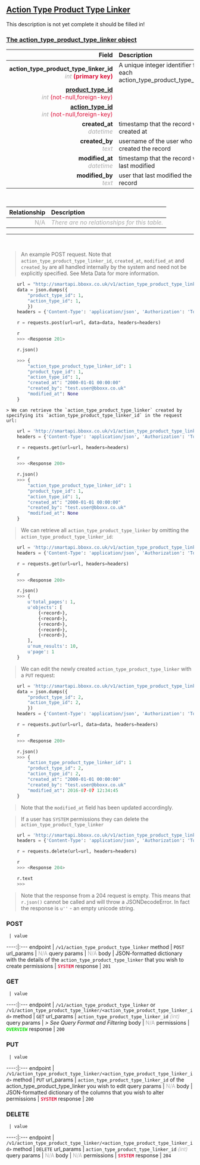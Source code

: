 ## <u>Action Type Product Type Linker</u>
This description is not yet complete it should be filled in!


### <u>The action_type_product_type_linker object</u>

Field | Description
------:|:------------
__action_type_product_type_linker_id__ <br><font color="DarkGray">_int_</font> <font color="Crimson">__(primary key)__</font> | A unique integer identifier for each action_type_product_type_linker.
__<a href="/#product-type">product_type_id</a>__ <br><font color="DarkGray">_int_</font> <font color="Crimson">(not-null,foreign-key)</font> | 
__<a href="/#action-type">action_type_id</a>__ <br><font color="DarkGray">_int_</font> <font color="Crimson">(not-null,foreign-key)</font> | 
__created_at__  <br><font color="DarkGray">_datetime_</font> | timestamp that the record was created at
__created_by__  <br><font color="DarkGray">_text_</font>| username of the user who created the record
__modified_at__ <br><font color="DarkGray">_datetime_</font>| timestamp that the record was last modified
__modified_by__ <br><font color="DarkGray">_text_</font>| user that last modified the record

<br>

Relationship | Description
-------------:|:------------
<font color="DarkGray">N/A</font> | <font color="DarkGray">_There are no relationships for this table._</font>

<hr>
<br>

> An example POST request. Note that `action_type_product_type_linker_id`, `created_at`, `modified_at` and `created_by` are all handled internally by the system and need not be explicitly specified. See Meta Data for more information.

```python
    url = "http://smartapi.bboxx.co.uk/v1/action_type_product_type_linker"
    data = json.dumps({
		"product_type_id": 1,
		"action_type_id": 1,
		})
    headers = {'Content-Type': 'application/json', 'Authorization': 'Token token=A_VALID_TOKEN'}

    r = requests.post(url=url, data=data, headers=headers)

    r
    >>> <Response 201>

    r.json()

    >>> {
		"action_type_product_type_linker_id": 1
		"product_type_id": 1,
		"action_type_id": 1,
		"created_at": "2000-01-01 00:00:00"
		"created_by": "test.user@bboxx.co.uk"
		"modified_at": None
	}
```

    > We can retrieve the `action_type_product_type_linker` created by specifying its `action_type_product_type_linker_id` in the request url:

```python
    url = 'http://smartapi.bboxx.co.uk/v1/action_type_product_type_linker/1'
    headers = {'Content-Type': 'application/json', 'Authorization': 'Token token=A_VALID_TOKEN'}

    r = requests.get(url=url, headers=headers)

    r
    >>> <Response 200>

    r.json()
    >>> {
		"action_type_product_type_linker_id": 1
		"product_type_id": 1,
		"action_type_id": 1,
		"created_at": "2000-01-01 00:00:00"
		"created_by": "test.user@bboxx.co.uk"
		"modified_at": None
	}
```

> We can retrieve all `action_type_product_type_linker` by omitting the `action_type_product_type_linker_id`:

```python
    url = 'http://smartapi.bboxx.co.uk/v1/action_type_product_type_linker'
    headers = {'Content-Type': 'application/json', 'Authorization': 'Token token=A_VALID_TOKEN'}

    r = requests.get(url=url, headers=headers)

    r
    >>> <Response 200>

    r.json()
    >>> {
        u'total_pages': 1,
        u'objects': [
            {<record>},
            {<record>},
            {<record>},
            {<record>},
            {<record>},
        ],
        u'num_results': 10,
        u'page': 1
    }
```

> We can edit the newly created `action_type_product_type_linker` with a `PUT` request:

```python
    url = 'http://smartapi.bboxx.co.uk/v1/action_type_product_type_linker/1'
    data = json.dumps({
		"product_type_id": 2,
		"action_type_id": 2,
		})
    headers = {'Content-Type': 'application/json', 'Authorization': 'Token token=A_VALID_TOKEN'}

    r = requests.put(url=url, data=data, headers=headers)

    r
    >>> <Response 200>

    r.json()
    >>> {
		"action_type_product_type_linker_id": 1
		"product_type_id": 2,
		"action_type_id": 2,
		"created_at": "2000-01-01 00:00:00"
		"created_by": "test.user@bboxx.co.uk"
		"modified_at": 2016-07-07 12:34:45
	}
```
> Note that the `modified_at` field has been updated accordingly.

> If a user has `SYSTEM` permissions they can delete the `action_type_product_type_linker`

```python
    url = 'http://smartapi.bboxx.co.uk/v1/action_type_product_type_linker/1'
    headers = {'Content-Type': 'application/json', 'Authorization': 'Token token=A_VALID_TOKEN'}

    r = requests.delete(url=url, headers=headers)

    r
    >>> <Response 204>

    r.text
    >>>
```
> Note that the response from a 204 request is empty. This means that `r.json()` cannot be called and will throw a JSONDecodeError. In fact the response is `u''` - an empty unicode string.



### POST
     | value
 ----:|:---
endpoint | `/v1/action_type_product_type_linker`
method | `POST`
url_params | <font color="DarkGray">N/A</font>
query params | <font color="DarkGray">N/A</font>
body | JSON-formatted dictionary with the details of the `action_type_product_type_linker` that you wish to create
permissions | <font color="Crimson">__`SYSTEM`__</font>
response | `201`

### GET
     | value
 ----:|:---
endpoint | `/v1/action_type_product_type_linker` or `/v1/action_type_product_type_linker/<action_type_product_type_linker_id>`
method | `GET`
url_params | `action_type_product_type_linker_id` <font color="DarkGray">_(int)_</font>
query params | *> See Query Format and Filtering*
body | <font color="DarkGray">N/A</font>
permissions | <font color="Jade">__`OVERVIEW`__</font>
response | `200`

### PUT
     | value
 ----:|:---
endpoint | `/v1/action_type_product_type_linker/<action_type_product_type_linker_id>`
method | `PUT`
url_params | `action_type_product_type_linker_id` of the action_type_product_type_linker you wish to edit
query params | <font color="DarkGray">N/A</font>
body | JSON-formatted dictionary of the columns that you wish to alter
permissions | <font color="Crimson">__`SYSTEM`__</font>
response | `200`

### DELETE
     | value
 ----:|:---
endpoint | `/v1/action_type_product_type_linker/<action_type_product_type_linker_id>`
method | `DELETE`
url_params | `action_type_product_type_linker_id` <font color="DarkGray">_(int)_</font>
query params | <font color="DarkGray">N/A</font>
body | <font color="DarkGray">N/A</font>
permissions | <font color="Crimson">__`SYSTEM`__</font>
response | `204`

    